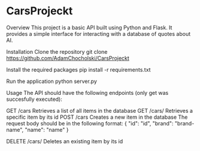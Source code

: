 # CarsProjeckt
Overview
This project is a basic API built using Python and Flask. It provides a simple interface for interacting with a database of quotes about AI.

Installation
Clone the repository
git clone https://github.com/AdamChocholski/CarsProjeckt

Install the required packages
pip install -r requirements.txt


Run the application
python server.py

Usage
The API should have the following endpoints (only get was succesfully executed):

GET /cars Retrieves a list of all items in the database
GET /cars/ Retrieves a specific item by its id
POST /cars Creates a new item in the database The request body should be in the following format:
{
"id": "id",
"brand": "brand-name",
"name": "name"
}

DELETE /cars/ Deletes an existing item by its id
